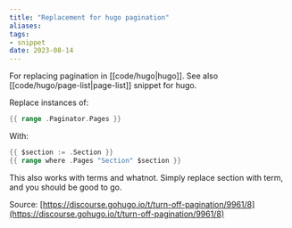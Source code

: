 ```yaml
---
title: "Replacement for hugo pagination"
aliases:
tags:
- snippet
date: 2023-08-14
---
```

For replacing pagination in [[code/hugo|hugo]]. See also [[code/hugo/page-list|page-list]] snippet for hugo.

Replace instances of:

```go
{{ range .Paginator.Pages }}
```

With:

```go
{{ $section := .Section }}
{{ range where .Pages "Section" $section }}
```

This also works with terms and whatnot. Simply replace section with term, and you should be good to go.

Source: [https://discourse.gohugo.io/t/turn-off-pagination/9961/8](https://discourse.gohugo.io/t/turn-off-pagination/9961/8)
